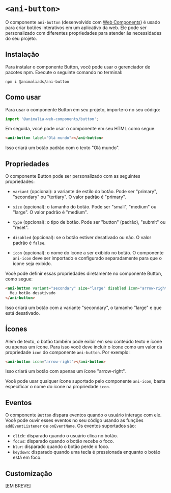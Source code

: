 # `<ani-button>`

O componente `ani-button` (desenvolvido com [Web Components](https://developer.mozilla.org/pt-BR/docs/Web/Web_Components)) é usado para criar botões interativos em um aplicativo da web. Ele pode ser personalizado com diferentes propriedades para atender às necessidades do seu projeto.

## Instalação

Para instalar o componente Button, você pode usar o gerenciador de pacotes npm. Execute o seguinte comando no terminal:

```
npm i @animaliads/ani-button
```

## Como usar

Para usar o componente Button em seu projeto, importe-o no seu código:

```ts
import '@animalia-web-components/button';
```

Em seguida, você pode usar o componente em seu HTML como segue:

```html
<ani-button label="Olá mundo"></ani-button>
```

Isso criará um botão padrão com o texto "Olá mundo".

## Propriedades

O componente Button pode ser personalizado com as seguintes propriedades:

- `variant` (opcional): a variante de estilo do botão. Pode ser "primary", "secondary" ou "tertiary". O valor padrão é "primary".

- `size` (opcional): o tamanho do botão. Pode ser "small", "medium" ou "large". O valor padrão é "medium".

- `type` (opcional): o tipo de botão. Pode ser "button" (padrão), "submit" ou "reset".

- `disabled` (opcional): se o botão estiver desativado ou não. O valor padrão é `false`.

- `icon` (opcional): o nome do ícone a ser exibido no botão. O componente `ani-icon` deve ser importado e configurado separadamente para que o ícone seja exibido.

Você pode definir essas propriedades diretamente no componente Button, como segue:

```html
<ani-button variant="secondary" size="large" disabled icon="arrow-right">
  Meu botão desativado
</ani-button>
```

Isso criará um botão com a variante "secondary", o tamanho "large" e que está desativado.

## Ícones

Além de texto, o botão também pode exibir em seu conteúdo texto e ícone ou apenas um ícone. Para isso você deve incluir o ícone como um valor da propriedade `icon` do componente `ani-button`. Por exemplo:

```html
<ani-button icon="arrow-right"></ani-button>
```

Isso criará um botão com apenas um ícone "arrow-right".

Você pode usar qualquer ícone suportado pelo componente `ani-icon`, basta especificar o nome do ícone na propriedade `icon`.

## Eventos

O componente `Button` dispara eventos quando o usuário interage com ele. Você pode ouvir esses eventos no seu código usando as funções `addEventListener` ou `onEventName`. Os eventos suportados são:

- `click`: disparado quando o usuário clica no botão.
- `focus`: disparado quando o botão recebe o foco.
- `blur`: disparado quando o botão perde o foco.
- `keydown`: disparado quando uma tecla é pressionada enquanto o botão está em foco.

## Customização

[EM BREVE]
